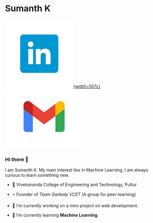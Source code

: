 # Sumanth K

[![linkedin](https://github.com/Sumanth2905/Sumanth2905/blob/main/assets/img/linkedin.png){width=50%}](https://www.linkedin.com/in/sumanthk2905/)&nbsp;&nbsp;&nbsp;&nbsp;&nbsp;&nbsp;&nbsp;[![mail](https://github.com/Sumanth2905/Sumanth2905/blob/main/assets/img/mail.png)](mailto:sumanthsubramanya@gmail.com)

### Hi there 👋

I am Sumanth K. My main interest lies in Machine Learning. I am always curious to learn something new.

- :office: Vivekananda College of Engineering and Technology, Puttur

- :zap: Founder of *Team Sankalp VCET* (A group for peer-learning)

- 🔭 I’m currently working on a mini-project on web development.

- 🌱 I’m currently learning **Machine Learning**.

 
